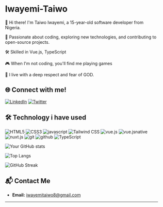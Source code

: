 # Iwayemi-Taiwo

👋 Hi there! I'm Taiwo Iwayemi, a 15-year-old software developer from Nigeria.

🌟 Passionate about coding, exploring new technologies, and contributing to open-source projects.

🛠️ Skilled in Vue.js, TypeScript

🎮 When I'm not coding, you'll find me playing games

🙏 I live with a deep respect and fear of GOD.


## 🌐 Connect with me!

[![LinkedIn](https://img.shields.io/badge/LinkedIn-blue?style=for-the-badge&logo=linkedin)](https://www.linkedin.com//in/iwayemitaiwo/)
[![Twitter](https://img.shields.io/badge/Twitter-blue?style=for-the-badge&logo=twitter)](https://twitter.com/iwayemi86)


## 🛠️ Technology i have used
![HTML5](https://img.shields.io/badge/-HTML5-05122A?style=flat&logo=html5)
![CSS3](https://img.shields.io/badge/-CSS3-05122A?style=flat&logo=css3)
![javascript](https://img.shields.io/badge/-javascript-05122A?style=flat&logo=javascript)
![Tailwind CSS](https://img.shields.io/badge/-TailwindCSS-05122A?style=flat&logo=tailwindcss)
![vue.js](https://img.shields.io/badge/-vue.js-05122A?style=flat&logo=vue.js)
![vue.jsnative](https://img.shields.io/badge/-vue.jsnative-05122A?style=flat&logo=vue.jsnative)
![nuxt.js](https://img.shields.io/badge/-nuxt.js-05122A?style=flat&logo=nuxt.js)
![git](https://img.shields.io/badge/-git-05122A?style=flat&logo=git)
![github](https://img.shields.io/badge/-github-05122A?style=flat&logo=github)
![TypeScript](https://img.shields.io/badge/-TypeScript-05122A?style=flat&logo=typescript)


![Your GitHub stats](https://github-readme-stats.vercel.app/api?username=tobi-2008&show_icons=true&theme=radical)


![Top Langs](https://github-readme-stats.vercel.app/api/top-langs/?username=tobi-2008&layout=compact&theme=radical)


![GitHub Streak](http://github-readme-streak-stats.herokuapp.com?user=tobi-2008&theme=radical&date_format=M%20j%5B%2C%20Y%5D)


## 📬 Contact Me

- **Email:** iwayemitaiwo8@gmail.com

---

